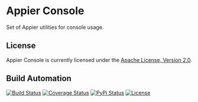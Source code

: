 # Appier Console

Set of Appier utilities for console usage.

## License

Appier Console is currently licensed under the [Apache License, Version 2.0](http://www.apache.org/licenses/).

## Build Automation

[![Build Status](https://travis-ci.com/hivesolutions/appier_console.svg?branch=master)](https://travis-ci.com/hivesolutions/appier_console)
[![Coverage Status](https://coveralls.io/repos/hivesolutions/appier_console/badge.svg?branch=master)](https://coveralls.io/r/hivesolutions/appier_console?branch=master)
[![PyPi Status](https://img.shields.io/pypi/v/appier_console.svg)](https://pypi.python.org/pypi/appier_console)
[![License](https://img.shields.io/badge/license-Apache%202.0-blue.svg)](https://www.apache.org/licenses/)

